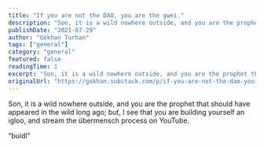 ```yaml
---
title: "If you are not the DAO, you are the gwei."
description: "Son, it is a wild nowhere outside, and you are the prophet that should have appeared in the wild long ago; but, I see that you are building yourself an igloo, and stream the übermensch process on YouTube."
publishDate: "2021-07-29"
author: "Gökhan Turhan"
tags: ["general"]
category: "general"
featured: false
readingTime: 1
excerpt: "Son, it is a wild nowhere outside, and you are the prophet that should have appeared in the wild long ago; but, I see that you are building yourself an igloo, and stream the übermensch process on..."
originalUrl: "https://gokhan.substack.com/p/if-you-are-not-the-dao-you-are-the-gwei"
---
```


Son, it is a wild nowhere outside, and you are the prophet that should have appeared in the wild long ago; but, I see that you are building yourself an igloo, and stream the übermensch process on YouTube.

“buidl”
